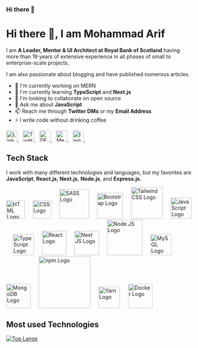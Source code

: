 ### Hi there 👋

<!--
**mdarif/mdarif** is a ✨ _special_ ✨ repository because its `README.md` (this file) appears on your GitHub profile.

Here are some ideas to get you started:

- 🔭 I’m currently working on ...
- 🌱 I’m currently learning ...
- 👯 I’m looking to collaborate on ...
- 🤔 I’m looking for help with ...
- 💬 Ask me about ...
- 📫 How to reach me: ...
- 😄 Pronouns: ...
- ⚡ Fun fact: ...
-->

# Hi there 👋, I am Mohammad Arif

I am **A Leader, Mentor & UI Architect at Royal Bank of Scotland** having more than 19 years of extensive experience in all phases of small to enterprise-scale projects.

I am also passionate about blogging and have published numerous articles.

- 🔭 I'm currently working on MERN
- 🌱 I'm currently learning **TypeScript** and **Next.js**
- 👯 I'm looking to collaborate on open source
- 💬 Ask me about **JavaScript**
- 📫 Reach me through **Twitter DMs** or my **Email Address**
- ⚡ I write code without drinking coffee


<a href="https://www.linkedin.com/in/mohdarif">
  <img src="https://cdn.worldvectorlogo.com/logos/linkedin-icon-2.svg" title="LinkedIn" alt="Linkedin Account" width="30" />
</a> &ensp;
<a href="https://twitter.com/arif_iq">
  <img src="https://cdn.worldvectorlogo.com/logos/twitter-3.svg" title="Twitter" alt="Twitter Account" width="30" />
</a> &ensp;
<a href="https://dev.to/mdarif">
  <img src="https://cdn.worldvectorlogo.com/logos/devto.svg" title="Dev to" alt="DEV to Blog" width="30" />
</a> &ensp;
<a href="https://md-arif.medium.com">
  <img src="https://cdn.worldvectorlogo.com/logos/monogram-medium.svg" title="Medium" alt="Medium Blog" width="30" />
</a> &ensp;
<a href="https://www.instagram.com/arif_iq">
  <img src="https://cdn.worldvectorlogo.com/logos/instagram-5.svg" title="Instagram" alt="Instagram Account" width="30" />
</a> &ensp;

<br>

## Tech Stack
 
I work with many different technologies and languages, but my favorites are **JavaScript**, **React.js**, **Next.js**, **Node.js**, and **Express.js**.

<img src="https://cdn.worldvectorlogo.com/logos/html-1.svg" title="HTML" alt="HTML Logo" width="50" /> &emsp;
<img src="https://cdn.worldvectorlogo.com/logos/css-3.svg" title="CSS" alt="CSS Logo" width="50" /> &emsp;
<img src="https://cdn.worldvectorlogo.com/logos/sass-1.svg" title="SASS" alt="SASS Logo" width="80" /> &emsp;
<img src="https://cdn.worldvectorlogo.com/logos/bootstrap-5-1.svg" title="Bootstrap" alt="Bootstrap Logo" width="70" /> &emsp;
<img src="https://cdn.worldvectorlogo.com/logos/tailwind-css-2.svg" title="Tailwind CSS" alt="Tailwind CSS Logo" width="86" /> &emsp;
<img src="https://cdn.worldvectorlogo.com/logos/logo-javascript.svg" title="JavaScript" alt="JavaScript Logo" width="57" /> &emsp;
<img src="https://cdn.worldvectorlogo.com/logos/typescript.svg" title="TypeScript" alt="TypeScript Logo" width="57" /> &emsp;
<img src="https://cdn.worldvectorlogo.com/logos/react-2.svg" title="React JS" alt="React Logo" width="66" /> &emsp;
<img src="https://cdn.worldvectorlogo.com/logos/next-js.svg" title="Next JS" alt="Next JS Logo" width="66"/> &emsp;
<img src="https://cdn.worldvectorlogo.com/logos/nodejs-1.svg" title="Node JS" alt="Node JS Logo" width="96"/> &emsp;
<img src="https://cdn.worldvectorlogo.com/logos/mysql-6.svg" title="MySQL" alt="MySQL Logo" width="57"/> &emsp;
<img src="https://cdn.worldvectorlogo.com/logos/mongodb-icon-1.svg" title="MongoDB" alt="MongoDB Logo" width="66"/> &emsp;
<img src="https://cdn.worldvectorlogo.com/logos/npm.svg" title="npm" alt="npm Logo" width="140"/> &emsp;
<img src="https://cdn.worldvectorlogo.com/logos/yarn.svg" title="Yarn" alt="Yarn Logo" width="58"/> &emsp;
<img src="https://cdn.worldvectorlogo.com/logos/docker.svg" title="Docker" alt="Docker Logo" width="66"/> &emsp;

## Most used Technologies 
 
[![Top Langs](https://github-readme-stats.vercel.app/api/top-langs/?username=mdarif&layout=compact&theme=tokyonight)](https://github.com/anuraghazra/github-readme-stats)
